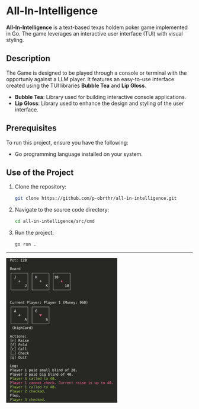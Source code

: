 # All-In-Intelligence

**All-In-Intelligence** is a text-based texas holdem poker game implemented in Go. The game leverages an interactive user interface (TUI) with visual styling.

## Description

The Game is designed to be played through a console or terminal with the opportuniy against a LLM player. It features an easy-to-use interface created using the TUI libraries **Bubble Tea** and **Lip Gloss**.

- **Bubble Tea**: Library used for building interactive console applications.
- **Lip Gloss**: Library used to enhance the design and styling of the user interface.

## Prerequisites

To run this project, ensure you have the following:

- Go programming language installed on your system.

## Use of the Project

1. Clone the repository:
    ```bash
    git clone https://github.com/p-obrthr/all-in-intelligence.git
    ```
2. Navigate to the source code directory:
    ```bash    
    cd all-in-intelligence/src/cmd
    ```
3. Run the project:
    ```bash
    go run .
    ```

---

<img src="assets/screenshot.png" width="300" />